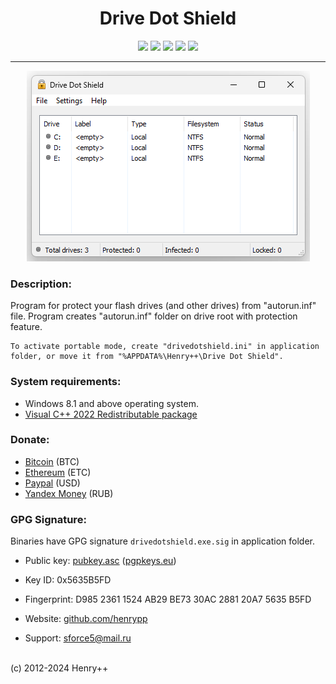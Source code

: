 <h1 align="center">Drive Dot Shield</h1>

<p align="center">
	<a href="https://github.com/henrypp/drivedotshield/releases"><img src="https://img.shields.io/github/v/release/henrypp/drivedotshield?style=flat-square&include_prereleases&label=version" /></a>
	<a href="https://github.com/henrypp/drivedotshield/releases"><img src="https://img.shields.io/github/downloads/henrypp/drivedotshield/total.svg?style=flat-square" /></a>
	<a href="https://github.com/henrypp/drivedotshield/issues"><img src="https://img.shields.io/github/issues-raw/henrypp/drivedotshield.svg?style=flat-square&label=issues" /></a>
	<a href="https://github.com/henrypp/drivedotshield/graphs/contributors"><img src="https://img.shields.io/github/contributors/henrypp/drivedotshield?style=flat-square" /></a>
	<a href="https://github.com/henrypp/drivedotshield/blob/master/LICENSE"><img src="https://img.shields.io/github/license/henrypp/drivedotshield?style=flat-square" /></a>
</p>

-------

<p align="center">
	<img src="/images/drivedotshield.png?fiximage" />
</p>

### Description:
Program for protect your flash drives (and other drives) from "autorun.inf" file. Program creates "autorun.inf" folder on drive root with protection feature.

```
To activate portable mode, create "drivedotshield.ini" in application folder, or move it from "%APPDATA%\Henry++\Drive Dot Shield".
```

### System requirements:
- Windows 8.1 and above operating system.
- [Visual C++ 2022 Redistributable package](https://learn.microsoft.com/en-us/cpp/windows/latest-supported-vc-redist?view=msvc-170)

### Donate:
- [Bitcoin](https://www.blockchain.com/btc/address/1LrRTXPsvHcQWCNZotA9RcwjsGcRghG96c) (BTC)
- [Ethereum](https://www.blockchain.com/explorer/addresses/eth/0xe2C84A62eb2a4EF154b19bec0c1c106734B95960) (ETC)
- [Paypal](https://paypal.me/henrypp) (USD)
- [Yandex Money](https://yoomoney.ru/to/4100115776040583) (RUB)

### GPG Signature:
Binaries have GPG signature `drivedotshield.exe.sig` in application folder.

- Public key: [pubkey.asc](https://raw.githubusercontent.com/henrypp/builder/master/pubkey.asc) ([pgpkeys.eu](https://pgpkeys.eu/pks/lookup?op=index&fingerprint=on&search=0x5635B5FD))
- Key ID: 0x5635B5FD
- Fingerprint: D985 2361 1524 AB29 BE73 30AC 2881 20A7 5635 B5FD

- Website: [github.com/henrypp](https://github.com/henrypp)
- Support: sforce5@mail.ru
<br />
(c) 2012-2024 Henry++
